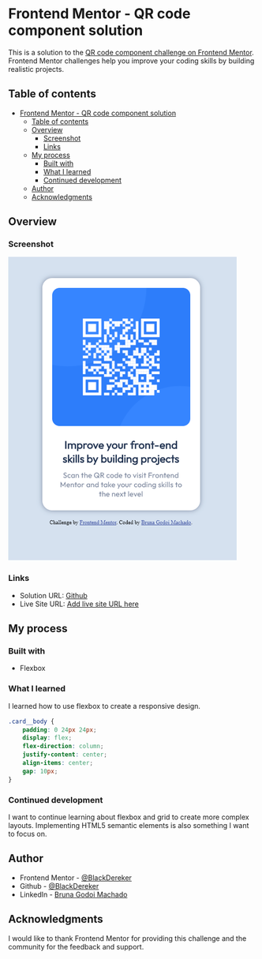 # Frontend Mentor - QR code component solution

This is a solution to the [QR code component challenge on Frontend Mentor](https://www.frontendmentor.io/challenges/qr-code-component-iux_sIO_H). Frontend Mentor challenges help you improve your coding skills by building realistic projects. 

## Table of contents

- [Frontend Mentor - QR code component solution](#frontend-mentor---qr-code-component-solution)
  - [Table of contents](#table-of-contents)
  - [Overview](#overview)
    - [Screenshot](#screenshot)
    - [Links](#links)
  - [My process](#my-process)
    - [Built with](#built-with)
    - [What I learned](#what-i-learned)
    - [Continued development](#continued-development)
  - [Author](#author)
  - [Acknowledgments](#acknowledgments)

## Overview

### Screenshot

![](./screenshot.png)

### Links

- Solution URL: [Github](https://github.com/BlackDereker/qr-code-component)
- Live Site URL: [Add live site URL here](https://your-live-site-url.com)

## My process

### Built with
- Flexbox

### What I learned

I learned how to use flexbox to create a responsive design.

```css
.card__body {
    padding: 0 24px 24px;
    display: flex;
    flex-direction: column;
    justify-content: center;
    align-items: center;
    gap: 10px;
}
```

### Continued development

I want to continue learning about flexbox and grid to create more complex layouts. Implementing HTML5 semantic elements is also something I want to focus on.

## Author

- Frontend Mentor - [@BlackDereker](https://www.frontendmentor.io/profile/BlackDereker)
- Github - [@BlackDereker](https://github.com/BlackDereker)
- LinkedIn - [Bruna Godoi Machado](https://www.linkedin.com/in/brunagodoimachado/)

## Acknowledgments

I would like to thank Frontend Mentor for providing this challenge and the community for the feedback and support.
